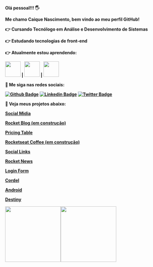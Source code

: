 <strong> Olá pessoal!!! <strong/> 🖐️ 

Me chamo Caique Nascimento, bem vindo ao meu perfil GitHub!

👉 Cursando Tecnólogo em Análise e Desenvolvimento de Sistemas

👉 Estudando tecnologias de front-end

👉 Atualmente estou aprendendo: 

<img height="50px" src="https://cdn.jsdelivr.net/gh/devicons/devicon/icons/html5/html5-original-wordmark.svg" /> | 
               <img height="50px" src="https://cdn.jsdelivr.net/gh/devicons/devicon/icons/css3/css3-original-wordmark.svg" />
           | 
            <img height="50px" src="https://cdn.jsdelivr.net/gh/devicons/devicon/icons/javascript/javascript-original.svg" />
          
    



📲 <strong> Me siga nas redes sociais: </strong>

<div>

[![Github Badge](https://img.shields.io/badge/-Github-000?style=flat-square&logo=Github&logoColor=white&link=https://github.com/fagnerpsantos)](https://github.com/caiquesn)
[![Linkedin Badge](https://img.shields.io/badge/-LinkedIn-blue?style=flat-square&logo=Linkedin&logoColor=white&link=https://www.linkedin.com/in/fagnerpsantos/)](https://www.linkedin.com/in/caique-santos-do-nascimento-963714127/)
[![Twitter Badge](https://img.shields.io/badge/-Twitter-1ca0f1?style=flat-square&labelColor=1ca0f1&logo=twitter&logoColor=white&link=https://twitter.com/fagnerpsantos)](https://twitter.com/caiquesantostri)

</div>

🚀 <strong>Veja meus projetos abaixo:</strong>

<a href="https://caiquesn.github.io/projeto-socialmidia/" target="_blank">Social Midia</a>

<a href="#" target="_blank">Rocket Blog (em construção)</a>

<a href="https://caiquesn.github.io/projeto-pricing-table/" target="_blank">Pricing Table</a>

<a href="#" target="_blank">Rocketseat Coffee (em construção)</a>

<a href="https://caiquesn.github.io/projeto-social-links/" target="_blank">Social Links</a>

<a href="https://caiquesn.github.io/projeto-rocketnews/" target="_blank">Rocket News</a>

<a href="https://caiquesn.github.io/projeto-login-form/" target="_blank">Login Form</a>

<a href="https://caiquesn.github.io/projeto-cordel/" target="_blank">Cordel</a>

<a href="https://caiquesn.github.io/projeto-android/" target="_blank">Android</a>

<a href="https://caiquesn.github.io/projeto-maratonadev/" target="_blank">Destiny</a>

<div>
<a href="https://github.com/seu-usuário-aqui">
<img height="180em" src="https://github-readme-stats.vercel.app/api/top-langs/?username=caiquesn&layout=compact&langs_count=7&theme=dracula"/><img height="180em" src="https://github-readme-stats.vercel.app/api?username=caiquesn&show_icons=true&theme=dracula&include_all_commits=true&count_private=true"/>
</div>

